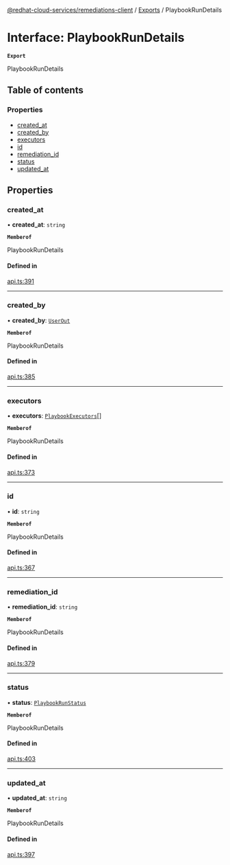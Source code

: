 [@redhat-cloud-services/remediations-client](../README.md) / [Exports](../modules.md) / PlaybookRunDetails

# Interface: PlaybookRunDetails

**`Export`**

PlaybookRunDetails

## Table of contents

### Properties

- [created\_at](PlaybookRunDetails.md#created_at)
- [created\_by](PlaybookRunDetails.md#created_by)
- [executors](PlaybookRunDetails.md#executors)
- [id](PlaybookRunDetails.md#id)
- [remediation\_id](PlaybookRunDetails.md#remediation_id)
- [status](PlaybookRunDetails.md#status)
- [updated\_at](PlaybookRunDetails.md#updated_at)

## Properties

### created\_at

• **created\_at**: `string`

**`Memberof`**

PlaybookRunDetails

#### Defined in

[api.ts:391](https://github.com/RedHatInsights/javascript-clients/blob/main/packages/remediations/api.ts#L391)

___

### created\_by

• **created\_by**: [`UserOut`](UserOut.md)

**`Memberof`**

PlaybookRunDetails

#### Defined in

[api.ts:385](https://github.com/RedHatInsights/javascript-clients/blob/main/packages/remediations/api.ts#L385)

___

### executors

• **executors**: [`PlaybookExecutors`](PlaybookExecutors.md)[]

**`Memberof`**

PlaybookRunDetails

#### Defined in

[api.ts:373](https://github.com/RedHatInsights/javascript-clients/blob/main/packages/remediations/api.ts#L373)

___

### id

• **id**: `string`

**`Memberof`**

PlaybookRunDetails

#### Defined in

[api.ts:367](https://github.com/RedHatInsights/javascript-clients/blob/main/packages/remediations/api.ts#L367)

___

### remediation\_id

• **remediation\_id**: `string`

**`Memberof`**

PlaybookRunDetails

#### Defined in

[api.ts:379](https://github.com/RedHatInsights/javascript-clients/blob/main/packages/remediations/api.ts#L379)

___

### status

• **status**: [`PlaybookRunStatus`](../enums/PlaybookRunStatus.md)

**`Memberof`**

PlaybookRunDetails

#### Defined in

[api.ts:403](https://github.com/RedHatInsights/javascript-clients/blob/main/packages/remediations/api.ts#L403)

___

### updated\_at

• **updated\_at**: `string`

**`Memberof`**

PlaybookRunDetails

#### Defined in

[api.ts:397](https://github.com/RedHatInsights/javascript-clients/blob/main/packages/remediations/api.ts#L397)
